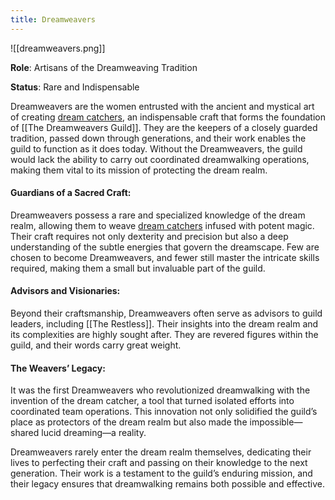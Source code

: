 ```yaml
---
title: Dreamweavers
---
```


![[dreamweavers.png]]

**Role**: Artisans of the Dreamweaving Tradition

**Status**: Rare and Indispensable

Dreamweavers are the women entrusted with the ancient and mystical art of creating [dream catchers](Dream%20Catchers.md), an indispensable craft that forms the foundation of [[The Dreamweavers Guild]]. They are the keepers of a closely guarded tradition, passed down through generations, and their work enables the guild to function as it does today. Without the Dreamweavers, the guild would lack the ability to carry out coordinated dreamwalking operations, making them vital to its mission of protecting the dream realm.

#### Guardians of a Sacred Craft:

Dreamweavers possess a rare and specialized knowledge of the dream realm, allowing them to weave [dream catchers](Dream%20Catchers.md) infused with potent magic. Their craft requires not only dexterity and precision but also a deep understanding of the subtle energies that govern the dreamscape. Few are chosen to become Dreamweavers, and fewer still master the intricate skills required, making them a small but invaluable part of the guild.

#### Advisors and Visionaries:

Beyond their craftsmanship, Dreamweavers often serve as advisors to guild leaders, including [[The Restless]]. Their insights into the dream realm and its complexities are highly sought after. They are revered figures within the guild, and their words carry great weight.

#### The Weavers’ Legacy:

It was the first Dreamweavers who revolutionized dreamwalking with the invention of the dream catcher, a tool that turned isolated efforts into coordinated team operations. This innovation not only solidified the guild’s place as protectors of the dream realm but also made the impossible—shared lucid dreaming—a reality.

Dreamweavers rarely enter the dream realm themselves, dedicating their lives to perfecting their craft and passing on their knowledge to the next generation. Their work is a testament to the guild’s enduring mission, and their legacy ensures that dreamwalking remains both possible and effective.